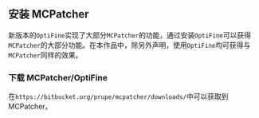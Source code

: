 ## 安装 MCPatcher

新版本的`OptiFine`实现了大部分`MCPatcher`的功能，通过安装`OptiFine`可以获得`MCPatcher`的大部分功能。在本作品中，除另外声明，使用`OptiFine`均可获得与`MCPatcher`同样的效果。

### 下载 MCPatcher/OptiFine

在`https://bitbucket.org/prupe/mcpatcher/downloads/`中可以获取到 MCPatcher。
